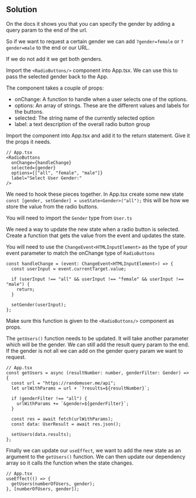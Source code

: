 ## Solution

On the docs it shows you that you can specify the gender by adding a query param to the end of the url.

So if we want to request a certain gender we can add `?gender=female` or `?gender=male` to the end or our URL.

If we do not add it we get both genders.

Import the `<RadioButtons/>` component into App.tsx. We can use this to pass the selected gender back to the App.

The component takes a couple of props:

- onChange: A function to handle when a user selects one of the options.
- options: An array of strings. These are the different values and labels for the buttons.
- selected: The string name of the currently selected option
- label: a text description of the overall radio button group

Import the component into App.tsx and add it to the return statement. Give it the props it needs.

```tsx
// App.tsx
<RadioButtons
  onChange={handleChange}
  selected={gender}
  options={["all", "female", "male"]}
  label="Select User Gender:"
/>
```

We need to hook these pieces together. In App.tsx create some new state `const [gender, setGender] = useState<Gender>("all");` this will be how we store the value from the radio buttons.

You will need to import the `Gender` type from `User.ts`

We need a way to update the new state when a radio button is selected. Create a function that gets the value from the event and updates the state.

You will need to use the `ChangeEvent<HTMLInputElement>` as the type of your event parameter to match the onChange type of `RadioButtons`

```tsx
const handleChange = (event: ChangeEvent<HTMLInputElement>) => {
  const userInput = event.currentTarget.value;

  if (userInput !== "all" && userInput !== "female" && userInput !== "male") {
    return;
  }

  setGender(userInput);
};
```

Make sure this function is given to the `<RadioButtons/>` component as props.

The `getUsers()` function needs to be updated.
It will take another parameter which will be the gender.
We can still add the result query param to the end.
If the gender is not all we can add on the gender query param we want to request.

```tsx
// App.tsx
const getUsers = async (resultNumber: number, genderFilter: Gender) => {
  const url = "https://randomuser.me/api";
  let urlWithParams = url + `?results=${resultNumber}`;

  if (genderFilter !== "all") {
    urlWithParams += `&gender=${genderFilter}`;
  }

  const res = await fetch(urlWithParams);
  const data: UserResult = await res.json();

  setUsers(data.results);
};
```

Finally we can update our `useEffect`, we want to add the new state as an argument to the `getUsers()` function.
We can then update our dependency array so it calls the function when the state changes.

```tsx
// App.tsx
useEffect(() => {
  getUsers(numberOfUsers, gender);
}, [numberOfUsers, gender]);
```
